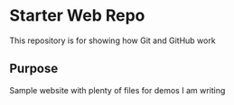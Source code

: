 # Starter Web Repo

This repository is for showing how Git and GitHub work

## Purpose

Sample website with plenty of files for demos
I am writing
